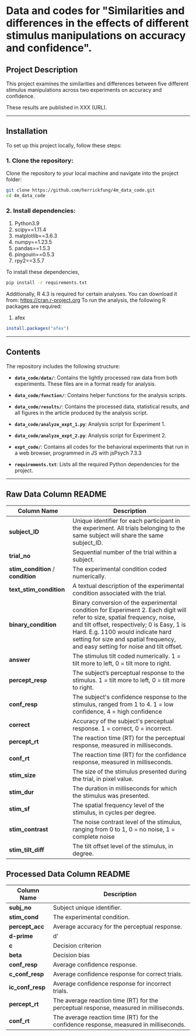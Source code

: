 # Data and codes for "Similarities and differences in the effects of different stimulus manipulations on accuracy and confidence".


## Project Description

This project examines the similarities and differences between five different stimulus manipulations across two experiments on accuracy and confidence. 

These results are published in XXX (URL).

---

## Installation

To set up this project locally, follow these steps:

### 1. Clone the repository:
Clone the repository to your local machine and navigate into the project folder:
```bash
git clone https://github.com/herrickfung/4m_data_code.git
cd 4m_data_code
```

### 2. Install dependencies:
1. Python3.9
2. scipy==1.11.4
3. matplotlib==3.6.3
4. numpy==1.23.5
5. pandas==1.5.3
6. pingouin==0.5.3
7. rpy2==3.5.7

To install these dependencies, 
```bash
pip install -r requirements.txt
```

Additionally, R 4.3 is required for certain analyses. You can download it from:
https://cran.r-project.org
To run the analysis, the following R packages are required:
1. afex
```R
install.packages("afex")
```

---

## Contents

The repository includes the following structure:

- **`data_code/data/`**: Contains the lightly processed raw data from both experiments. These files are in a format ready for analysis.

- **`data_code/function/`**: Contains helper functions for the analysis scripts.

- **`data_code/results/`**: Contains the processed data, statistical results, and all figures in the article produced by the analysis script.

- **`data_code/analyze_expt_1.py`**: Analysis script for Experiment 1.
- **`data_code/analyze_expt_2.py`**: Analysis script for Experiment 2.

- **`expt_code/`**: Contains all codes for the behavioral experiments that run in a web browser, programmed in JS with jsPsych 7.3.3

- **`requirements.txt`**: Lists all the required Python dependencies for the project.

---

## Raw Data Column README

| Column Name         | Description                                                                                       |
|---------------------|---------------------------------------------------------------------------------------------------|
| **subject_ID**       | Unique identifier for each participant in the experiment. All trials belonging to the same subject will share the same subject_ID. |
| **trial_no**         | Sequential number of the trial within a subject.       |
| **stim_condition** / **condition**  | The experimental condition coded numerically.  |
| **text_stim_condition** | A textual description of the experimental condition associated with the trial. |
| **binary_condition** | Binary conversion of the experimental condition for Experiment 2. Each digit will refer to size, spatial frequency, noise, and tilt offset, respectively; 0 is Easy, 1 is Hard. E.g. 1100 would indicate hard setting for size and spatial frequency, and easy setting for noise and tilt offset.|
| **answer**           | The stimulus tilt coded numerically. 1 = tilt more to left, 0 = tilt more to right. |
| **percept_resp**     | The subject’s perceptual response to the stimulus. 1 = tilt more to left, 0 = tilt more to right. |
| **conf_resp**        | The subject's confidence response to the stimulus, ranged from 1 to 4. 1 = low confidence, 4 = high confidence |
| **correct**          | Accuracy of the subject's perceptual response. 1 = correct, 0 = incorrect. |
| **percept_rt**       | The reaction time (RT) for the perceptual response, measured in milliseconds. |
| **conf_rt**          | The reaction time (RT) for the confidence response, measured in milliseconds.  |
| **stim_size**        | The size of the stimulus presented during the trial, in pixel value. |
| **stim_dur**         | The duration in milliseconds for which the stimulus was presented.  |
| **stim_sf**          | The spatial frequency level of the stimulus, in cycles per degree. |
| **stim_contrast**    | The noise contrast level of the stimulus, ranging from 0 to 1, 0 = no noise, 1 = complete noise |
| **stim_tilt_diff**   | The tilt offset level of the stimulus, in degree. |

## Processed Data Column README

| Column Name       | Description                                                                                       |
|-------------------|---------------------------------------------------------------------------------------------------|
| **subj_no**       | Subject unique identifier. |
| **stim_cond**     | The experimental condition.        |
| **percept_acc**   | Average accuracy for the perceptual response.  |
| **d-prime**       | d' |
| **c**             | Decision criterion |
| **beta**          | Decision bias |
| **conf_resp**     | Average confidence response. |
| **c_conf_resp**   | Average confidence response for correct trials. |
| **ic_conf_resp**  | Average confidence response for incorrect trials. |
| **percept_rt**    | The average reaction time (RT) for the perceptual response, measured in milliseconds. |
| **conf_rt**       | The average reaction time (RT) for the confidence response, measured in milliseconds.  |
